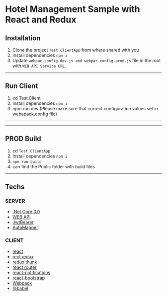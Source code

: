 # Hotel Management Sample with React and Redux

## Installation

1. Clone the project `Test.ClientApp` from where shared with you
2. Install dependencies `npm i`
3. Update  `webpac.config.dev.js and webpac.config.prod.js` file in the root with `WEB API Service URL`.

---
## Run Client

1. cd Test.Client
2. Install dependencies `npm i`
3. npm run dev (Please make sure that correct configuration values set in webapack.config file)
---


---

## PROD Build

1. cd `Test.ClientApp`
2. Install dependencies `npm i`
3. `npm run build`
4. can find the Public folder with build files

---

## Techs

### SERVER 
- [.Net Core 3.0](https://github.com/dotnet/core)
- [WEB API](https://docs.microsoft.com/en-us/aspnet/core/web-api/?view=aspnetcore-3.1)
- [JwtBearer](https://www.nuget.org/packages/Microsoft.AspNetCore.Authentication.JwtBearer/)
- [AutoMapper](https://www.nuget.org/packages/AutoMapper/)


### CLIENT
- [react](https://github.com/facebook/react)
- [rect redux](https://github.com/reactjs/react-redux)
- [redux thunk](https://github.com/gaearon/redux-thunk)
- [react router](https://github.com/ReactTraining/react-router/tree/master/packages/react-router-dom)
- [react-notifications](https://www.npmjs.com/package/react-notifications)
- [react-bootstrap](https://www.npmjs.com/package/react-bootstrap)
- [Webpack](https://webpack.js.org/)
- [@babel](https://www.npmjs.com/package/@babel/core)

